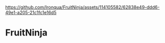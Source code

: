 
https://github.com/Ironqua/FruitNinja/assets/114105582/62838e49-ddd6-49e1-a205-21c1fc1e16d5
# FruitNinja
 




